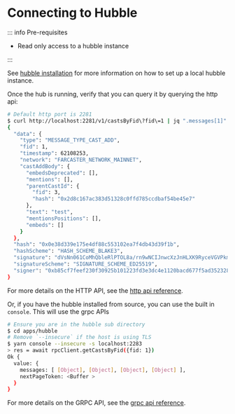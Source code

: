 # Connecting to Hubble

::: info Pre-requisites

- Read only access to a hubble instance

:::

See [hubble installation](/hubble/install.html) for more information on how to set up a local hubble instance.

Once the hub is running, verify that you can query it by querying the http api:

```bash
# Default http port is 2281
$ curl http://localhost:2281/v1/castsByFid\?fid\=1 | jq ".messages[1]"
{
  "data": {
    "type": "MESSAGE_TYPE_CAST_ADD",
    "fid": 1,
    "timestamp": 62108253,
    "network": "FARCASTER_NETWORK_MAINNET",
    "castAddBody": {
      "embedsDeprecated": [],
      "mentions": [],
      "parentCastId": {
        "fid": 3,
        "hash": "0x2d8c167ac383d51328c0ffd785ccdbaf54be45e7"
      },
      "text": "test",
      "mentionsPositions": [],
      "embeds": []
    }
  },
  "hash": "0x0e38d339e175e4df88c553102ea7f4db43d39f1b",
  "hashScheme": "HASH_SCHEME_BLAKE3",
  "signature": "dVsNn061CoMhQbleRlPTOL8a/rn9wNCIJnwcXzJnHLXK9RyceVGVPkmxtP7vAnpb+2UYhUwncnHgDHaex/lqBw==",
  "signatureScheme": "SIGNATURE_SCHEME_ED25519",
  "signer": "0xb85cf7feef230f30925b101223fd3e3dc4e1120bacd677f5ad3523288f8f7102"
}
```

For more details on the HTTP API, see the [http api reference](/reference/hubble/httpapi/httpapi).

Or, if you have the hubble installed from source, you can use the built in `console`. This will use the grpc APIs

```bash
# Ensure you are in the hubble sub directory
$ cd apps/hubble
# Remove `--insecure` if the host is using TLS
$ yarn console --insecure -s localhost:2283
> res = await rpcClient.getCastsByFid({fid: 1})
Ok {
  value: {
    messages: [ [Object], [Object], [Object], [Object] ],
    nextPageToken: <Buffer >
  }
}
```

For more details on the GRPC API, see the [grpc api reference](/reference/hubble/grpcapi/grpcapi).
 